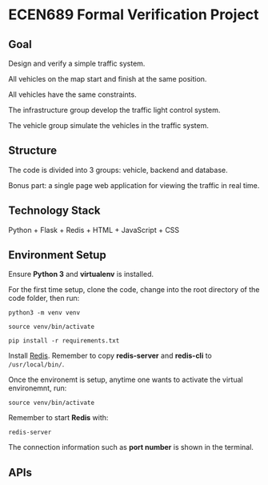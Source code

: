 # ECEN689 Formal Verification Project

## Goal

Design and verify a simple traffic system.

All vehicles on the map start and finish at the same position.

All vehicles have the same constraints.

The infrastructure group develop the traffic light control system.

The vehicle group simulate the vehicles in the traffic system.

## Structure

The code is divided into 3 groups: vehicle, backend and database.

Bonus part: a single page web application for viewing the traffic in real time.

## Technology Stack

Python + Flask + Redis + HTML + JavaScript + CSS

## Environment Setup

Ensure **Python 3** and **virtualenv** is installed.

For the first time setup, clone the code, change into the root directory of the code folder, then run:

``python3 -m venv venv``

``source venv/bin/activate``

``pip install -r requirements.txt``

Install [Redis](https://redis.io/topics/quickstart). Remember to copy **redis-server** and **redis-cli** to ``/usr/local/bin/``.

Once the environemt is setup, anytime one wants to activate the virtual environemnt, run:

``source venv/bin/activate``

Remember to start **Redis** with:

``redis-server``

The connection information such as **port number** is shown in the terminal.


## APIs


